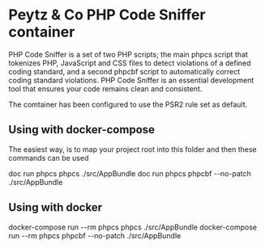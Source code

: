 Peytz & Co PHP Code Sniffer container
======================

PHP Code Sniffer is a set of two PHP scripts; the main phpcs script that tokenizes PHP, JavaScript and CSS files to detect violations of a defined coding standard, and a second phpcbf script to automatically correct coding standard violations. PHP Code Sniffer is an essential development tool that ensures your code remains clean and consistent.

The comtainer has been configured to use the PSR2 rule set as default.


Using with docker-compose
-------------------------

The easiest way, is to map your project root into this folder and then these commands can be used

doc run phpcs phpcs ./src/AppBundle
doc run phpcs phpcbf --no-patch ./src/AppBundle


Using with docker
-------------------------

docker-compose run --rm phpcs phpcs ./src/AppBundle
docker-compose run --rm phpcs phpcbf --no-patch ./src/AppBundle




